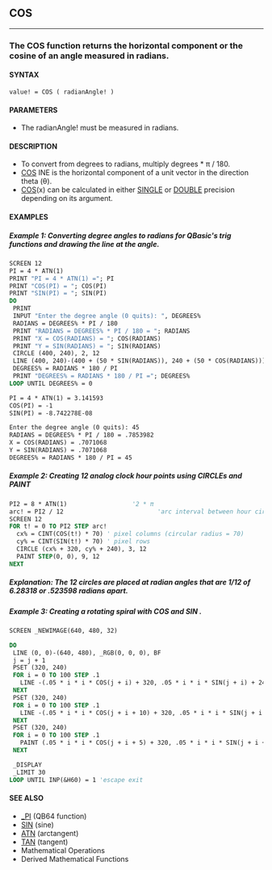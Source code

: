 ## COS
---

### The COS function returns the horizontal component or the cosine of an angle measured in radians.

#### SYNTAX

`value! = COS ( radianAngle! )`

#### PARAMETERS
* The radianAngle! must be measured in radians.


#### DESCRIPTION
* To convert from degrees to radians, multiply degrees * π / 180.
* [COS](./COS.md) INE is the horizontal component of a unit vector in the direction theta (θ).
* [COS](./COS.md)(x) can be calculated in either [SINGLE](./SINGLE.md) or [DOUBLE](./DOUBLE.md) precision depending on its argument.


#### EXAMPLES
##### Example 1: Converting degree angles to radians for QBasic's trig functions and drawing the line at the angle.
```vb
SCREEN 12
PI = 4 * ATN(1)
PRINT "PI = 4 * ATN(1) ="; PI
PRINT "COS(PI) = "; COS(PI)
PRINT "SIN(PI) = "; SIN(PI)
DO
 PRINT
 INPUT "Enter the degree angle (0 quits): ", DEGREES%
 RADIANS = DEGREES% * PI / 180
 PRINT "RADIANS = DEGREES% * PI / 180 = "; RADIANS
 PRINT "X = COS(RADIANS) = "; COS(RADIANS)
 PRINT "Y = SIN(RADIANS) = "; SIN(RADIANS)
 CIRCLE (400, 240), 2, 12
 LINE (400, 240)-(400 + (50 * SIN(RADIANS)), 240 + (50 * COS(RADIANS))), 11
 DEGREES% = RADIANS * 180 / PI
 PRINT "DEGREES% = RADIANS * 180 / PI ="; DEGREES%
LOOP UNTIL DEGREES% = 0
```
  
```vb
PI = 4 * ATN(1) = 3.141593
COS(PI) = -1
SIN(PI) = -8.742278E-08

Enter the degree angle (0 quits): 45
RADIANS = DEGREES% * PI / 180 = .7853982
X = COS(RADIANS) = .7071068
Y = SIN(RADIANS) = .7071068
DEGREES% = RADIANS * 180 / PI = 45
```
  
##### Example 2: Creating 12 analog clock hour points using CIRCLEs and PAINT
```vb
PI2 = 8 * ATN(1)                  '2 * π
arc! = PI2 / 12                          'arc interval between hour circles
SCREEN 12
FOR t! = 0 TO PI2 STEP arc!
  cx% = CINT(COS(t!) * 70) ' pixel columns (circular radius = 70)
  cy% = CINT(SIN(t!) * 70) ' pixel rows
  CIRCLE (cx% + 320, cy% + 240), 3, 12
  PAINT STEP(0, 0), 9, 12
NEXT
```
  
##### Explanation: The 12 circles are placed at radian angles that are 1/12 of 6.28318 or .523598 radians apart.
##### Example 3: Creating a rotating spiral with COS and SIN .
```vb
SCREEN _NEWIMAGE(640, 480, 32)

DO
 LINE (0, 0)-(640, 480), _RGB(0, 0, 0), BF
 j = j + 1
 PSET (320, 240)
 FOR i = 0 TO 100 STEP .1
   LINE -(.05 * i * i * COS(j + i) + 320, .05 * i * i * SIN(j + i) + 240)
 NEXT
 PSET (320, 240)
 FOR i = 0 TO 100 STEP .1
   LINE -(.05 * i * i * COS(j + i + 10) + 320, .05 * i * i * SIN(j + i + 10) + 240)
 NEXT
 PSET (320, 240)
 FOR i = 0 TO 100 STEP .1
   PAINT (.05 * i * i * COS(j + i + 5) + 320, .05 * i * i * SIN(j + i + 5) + 240)
 NEXT

 _DISPLAY
 _LIMIT 30
LOOP UNTIL INP(&H60) = 1 'escape exit
```
  


#### SEE ALSO
* [_PI](./_PI.md) (QB64 function)
* [SIN](./SIN.md) (sine)
* [ATN](./ATN.md) (arctangent)
* [TAN](./TAN.md) (tangent)
* Mathematical Operations
* Derived Mathematical Functions
